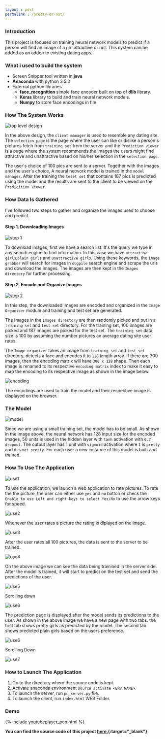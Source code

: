 ```yaml
---
layout : post
permalink : /pretty-or-not/
---
```


### Introduction

This project is focused on training neural network models to predict if a person will find an image of a girl attractive or not. This system can be added as an addon to existing dating apps.

### What i used to build the system

* Screen Snipper tool written in **java**
* **Anaconda** with python 3.5.3
* External python libraries
    * **face_recognition** simple face encoder built on top of **dlib** library.
    * **Keras** library to build and train neural network models.
    * **Numpy** to store face encodings in file

### How The System Works

![top level design](/{{site.baseurl}}/assets/images/pon_5.png)

In the above design, the `client manager` is used to resemble any dating site. The `selection page` is the page where the user can like or dislike a person's pictures fetch from `training set` from the server and the `Prediction viewer` is a page where the system recommends the images the users might find attractive and unattractive based on his/her selection in the `selection page`. 

The user's choice of 100 pics are sent to a server. Together with the images and the user's choice, A neural network model is trained in the `model manager`. After the training the `teset set` that contains 187 pics is predicted using the model and the results are sent to the client to be viewed on the `Predicition Viewer`.

### How Data Is Gathered

I've followed two steps to gather and organize the images used to choose and predict.

#### Step 1. Downloading Images

![step 1](/{{site.baseurl}}/assets/images/pon_2.png)

To download images, first we have a search list. It's the query we type in any search engine to find information. In this case we have `attractive girls`,`plain girls` and `unattractive girls`. Using these keywords, the `image grabber` will search for images in `dogpile` search engine and scrape the urls and download the images. The images are then kept in the `Images directory` for further processing.

#### Step 2. Encode and Organize Images

![step 2](/{{site.baseurl}}/assets/images/pon_4.png)

In this step, the downloaded images are encoded and organized in the `Image Organizer` module and training and test set are generated.

The Images in the `Images directory` are then randomly picked and put in a `training set` and `test set` directory. For the training set, 100 images are picked and 187 images are picked for the test set. The `training set` data size is 100 by assuming the number pictures an average dating site user rates.

The `Image organizer` takes an image from `training set` and `test set` directory, detects a face and encodes it to `128` length array. If there are 300 images, then the encoding matrix will have `300 x 128` shape. Then each image is renamed to its respective `encoding matrix` index to make it easy to map the encoding to its respective image as shown in the image below.

![encoding](/{{site.baseurl}}/assets/images/pon_3.png)

The encodings are used to train the model and their respective image is displayed on the browser.

### The Model

![model](/{{site.baseurl}}/assets/images/pon_15.png)

Since we are using a small training set, the model has to be small. As shown in the image above, the neural network has 128 input size for the encoded images, 50 units is used in the hidden layer with `tanh` activation with `0.7 dropout`. The output layer has 1 unit with `sigmoid` activation where `1` is `pretty` and `0` is `not pretty`. For each user a new instance of this model is built and trained.

### How To Use The Application

![use1](/{{site.baseurl}}/assets/images/pon_6.png)

To use the application, we launch a web application to rate pictures. To rate the the picture, the user can either use `yes` and `no` button or check the `Enable to use Left and right keys to select Yes/No` to use the arrow keys for speed.

![use2](/{{site.baseurl}}/assets/images/pon_7.png)

Whenever the user rates a picture the rating is diplayed on the image.

![use3](/{{site.baseurl}}/assets/images/pon_8.png)

After the user rates all 100 pictures, the data is sent to the server to be trained.

![use4](/{{site.baseurl}}/assets/images/pon_9.png)

On the above image we can see the data being trainined in the server side. After the model is trained, it will start to predict on the test set and send the predictions of the user.

![use5](/{{site.baseurl}}/assets/images/pon_11.png)

Scrolling down

![use6](/{{site.baseurl}}/assets/images/pon_12.png)

The prediction page is displayed after the model sends its predictions to the user. As shown in the above image we have a new page with two tabs. the first tab shows pretty girls as predicted by the model. The second tab shows predicted plain girls based on the users preference.

![use6](/{{site.baseurl}}/assets/images/pon_13.png)

Scrolling Down

![use7](/{{site.baseurl}}/assets/images/pon_16.png)

### How to Launch The Application

1. Go to the directory where the source code is kept.
2. Activate anaconda environment `source activate <ENV NAME>`.
3. To launch the server, run `pn_server.py` file.
4. To launch the client, run `index.html` WEB Folder.


### Demo

{%  include youtubeplayer_pon.html %}



**You can find the source code of this project [here.](https://github.com/robek26/pretty_or_not){:target="_blank"}** 







